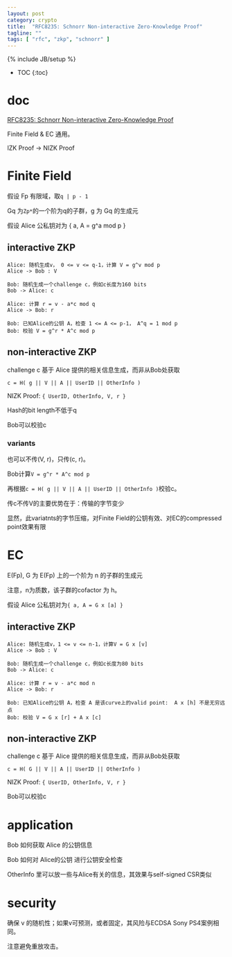 ```yaml
---
layout: post
category: crypto
title:  "RFC8235: Schnorr Non-interactive Zero-Knowledge Proof"
tagline: ""
tags: [ "rfc", "zkp", "schnorr" ] 
---
```

{% include JB/setup %}

* TOC
{:toc}

# doc 

[RFC8235: Schnorr Non-interactive Zero-Knowledge Proof](https://datatracker.ietf.org/doc/html/rfc8235)

Finite Field & EC 通用。

IZK Proof  -> NIZK Proof

# Finite Field

假设 Fp 有限域，取`q | p - 1`

Gq 为`Zp*`的一个阶为q的子群，g 为 Gq 的生成元

假设 Alice 公私钥对为 { a, A = g^a mod p }

## interactive ZKP

    Alice: 随机生成v， 0 <= v <= q-1，计算 V = g^v mod p
    Alice -> Bob : V

    Bob: 随机生成一个challenge c，例如c长度为160 bits
    Bob -> Alice: c

    Alice: 计算 r = v - a*c mod q
    Alice -> Bob: r

    Bob: 已知Alice的公钥 A，检查 1 <= A <= p-1， A^q = 1 mod p
    Bob: 校验 V = g^r * A^c mod p

##  non-interactive ZKP

challenge c 基于 Alice 提供的相关信息生成，而非从Bob处获取

`c = H( g || V || A || UserID || OtherInfo )`

NIZK Proof: `{ UserID, OtherInfo, V, r }`

Hash的bit length不低于q

Bob可以校验c

### variants

也可以不传(V, r)，只传(c, r)。

Bob计算`V = g^r * A^c mod p`

再根据`c = H( g || V || A || UserID || OtherInfo )`校验c。

传c不传V的主要优势在于：传输的字节变少

显然，此variatnts的字节压缩，对Finite Field的公钥有效、对EC的compressed point效果有限

# EC

E(Fp), G 为 E(Fp) 上的一个阶为 n 的子群的生成元

注意，n为质数，该子群的cofactor 为 h。

假设 Alice 公私钥对为`{ a, A = G x [a] }`

## interactive ZKP

    Alice: 随机生成v，1 <= v <= n-1，计算V = G x [v]
    Alice -> Bob : V

    Bob: 随机生成一个challenge c，例如c长度为80 bits
    Bob -> Alice: c

    Alice: 计算 r = v - a*c mod n
    Alice -> Bob: r

    Bob: 已知Alice的公钥 A，检查 A 是该curve上的valid point:  A x [h] 不是无穷远点
    Bob: 校验 V = G x [r] + A x [c]


## non-interactive ZKP

challenge c 基于 Alice 提供的相关信息生成，而非从Bob处获取

`c = H( G || V || A || UserID || OtherInfo )`

NIZK Proof: `{ UserID, OtherInfo, V, r }`

Bob可以校验c

# application

Bob 如何获取 Alice 的公钥信息

Bob 如何对 Alice的公钥 进行公钥安全检查

OtherInfo 里可以放一些与Alice有关的信息，其效果与self-signed CSR类似

# security

确保 v 的随机性；如果v可预测，或者固定，其风险与ECDSA Sony PS4案例相同。

注意避免重放攻击。



